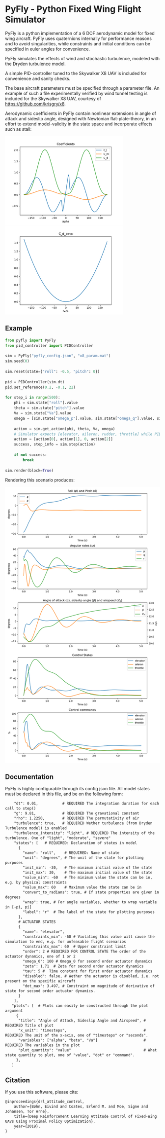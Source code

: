 # PyFly - Python Fixed Wing Flight Simulator
PyFly is a python implementation of a 6 DOF aerodynamic model for fixed wing aircraft. PyFly uses
quaternions internally for performance reasons and to avoid singularities, while constraints and initial conditions can be
specified in euler angles for convenience.

PyFly simulates the effects of wind and stochastic turbulence, modeled with the Dryden turbulence model.

A simple PID-controller tuned to the Skywalker X8 UAV is included for convenience and sanity checks.

The base aircraft parameters must be specified through a parameter file. An example of such a file experimentally verified
by wind tunnel testing is included for the Skywalker X8 UAV, courtesy of <https://github.com/krisgry/x8>.

Aerodynamic coefficients in PyFly contain nonlinear extensions in angle of attack and sideslip angle, designed with 
Newtonian flat-plate-theory, in an effort to extend model-validity in the state space and incorporate effects such as stall:

![alt text](examples/coefficients.png "Angle of attack")![alt text](examples/cd_beta.png "sideslip angle")

## Example

```python
from pyfly import PyFly
from pid_controller import PIDController

sim = PyFly("pyfly_config.json", "x8_param.mat")
sim.seed(0)

sim.reset(state={"roll": -0.5, "pitch": 0})

pid = PIDController(sim.dt)
pid.set_reference(0.2, -0.1, 22)

for step_i in range(500):
    phi = sim.state["roll"].value
    theta = sim.state["pitch"].value
    Va = sim.state["Va"].value
    omega = [sim.state["omega_p"].value, sim.state["omega_q"].value, sim.state["omega_r"].value]

    action = sim.get_action(phi, theta, Va, omega)
    # Simulator expects [elevator, aileron, rudder, throttle] while PID is adapted to X8 which lacks rudder.
    action = [action[0], action[1], 0, action[2]]  
    success, step_info = sim.step(action)

    if not success:
        break

sim.render(block=True)
```

Rendering this scenario produces:

![alt text](examples/render.png "render result")

## Documentation
PyFly is highly configurable through its config json file. All model states must be declared in this file, and be on the
following form:
```text
    "dt": 0.01,           # REQUIRED The integration duration for each call to step()
    "g": 9.81,            # REQUIRED The gravational constant
    "rho": 1.2250,        # REQUIRED The permutativity of air
    "turbulence": true,   # REQUIRED Wether turbulence (from Dryden Turbulence model) is enabled
    "turbulence_intensity": "light", # REQUIRED The intensity of the turbulence. One of "light", "moderate", "severe"
    "states": [   # REQUIRED: Declaration of states in model
      {
        "name": "roll",    # REQUIRED: Name of state
        "unit": "degrees", # The unit of the state for plotting purposes
        "init_min": -30,   # The minimum initial value of the state
        "init_max": 30,    # The maximum initial value of the state
        "value_min": -60   # The minimum value the state can be in, e.g. by physical constraints
        "value_max": 60    # Maximum value the state can be in
        "convert_to_radians": true, # If state properties are given in degrees
        "wrap": true, # For angle variables, whether to wrap variable in [-pi, pi]
        "label": "r"  # The label of the state for plotting purposes
      },
      # ACTUATOR STATES
      {
        "name": "elevator",
        "constraints_min": -60 # Violating this value will cause the simulation to end, e.g. for unfeasable flight scenarios
        "constraints_max": 60  # Upper constraint limit
        "order": 2 # REQUIRED FOR CONTROL STATE The order of the actuator dynamics, one of 1 or 2
        "omega_0": 100 # Omega_0 for second order actuator dynamics
        "zeta": 1.71  # Zeta for second order actuator dynamics
        "tau": 5 #  Time constant for first order actuator dynamics
        "disabled": false, # Wether the actuator is disabled, i.e. not present on the specific aircraft
        "dot_max": 3.497, # Constraint on magnitude of derivative of state for second order actuator dynamics.
      }
    ],
   "plots": [  # Plots can easily be constructed through the plot argument
     {
      "title": "Angle of Attack, Sideslip Angle and Airspeed", # REQUIRED Title of plot
      "x_unit": "timesteps",                                   # REQUIRED The unit of the x-axis, one of "timesteps" or "seconds".
      "variables": ["alpha", "beta", "Va"]                     # REQUIRED The variables in the plot
      "plot_quantity": "value"                                 # What state quantity to plot, one of "value", "dot" or "command".
     },
   ]
```

## Citation
If you use this software, please cite:

```text
@inproceedings{drl_attitude_control,
    author={Bøhn, Eivind and Coates, Erlend M. and Moe, Signe and Johansen, Tor Arne},
    title={Deep Reinforcement Learning Attitude Control of Fixed-Wing UAVs Using Proximal Policy Optimization},
    year={2019},
}
```




